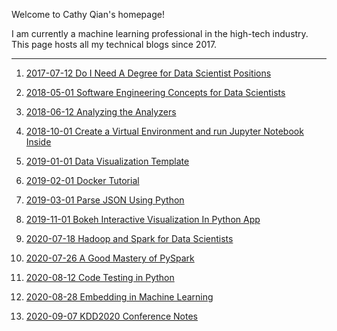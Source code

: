 Welcome to Cathy Qian's homepage!

I am currently a machine learning professional in the high-tech industry. This page hosts all my technical blogs since 2017. 

--------------------------------------------------------------------------------------------------------------------
1. [2017-07-12 Do I Need A Degree for Data Scientist Positions](/blogs/2017-07-12-Do_I_Need_A_Degree_for_Data_Scientist_Positions.md)

2. [2018-05-01 Software Engineering Concepts for Data Scientists](/blogs/2018-05-01-Software%20Engineering%20Concepts%20for%20Data%20Scientist.MD)

3. [2018-06-12 Analyzing the Analyzers](/blogs/2018-06-12-Analyzing_the_Analyzers.md)

4. [2018-10-01 Create a Virtual Environment and run Jupyter Notebook Inside](/blogs/2018-10-01-Create%20a%20Virtual%20Environment%20and%20run%20Jupyter%20Notebook%20Inside.MD)

5. [2019-01-01 Data Visualization Template](/blogs/2019-01-01-DataVisualization_template.ipynb) 

6. [2019-02-01 Docker Tutorial](/blogs/2019-02-01-Docker%20Tutorial.md)

7. [2019-03-01 Parse JSON Using Python](/blogs/2019-03-01-Parse_JSON_Using_Python.ipynb)

8. [2019-11-01 Bokeh Interactive Visualization In Python App](/blogs/2019-11-01-Bokeh%20Interactive%20Visualization%20In%20Python%20App.MD)

9. [2020-07-18 Hadoop and Spark for Data Scientists](/blogs/2020-07-18-Hadoop%20and%20Spark_for_Data_Scientists.md)

10. [2020-07-26 A Good Mastery of PySpark](/blogs/2020-07-26-A%20Good%20Mastery%20of%20PySpark.md)

11. [2020-08-12 Code Testing in Python](/blogs/2020-08-12-Code%20Testing%20in%20Python.md)

12. [2020-08-28 Embedding in Machine Learning](/blogs/2020-08-27-Embedding%20in%20Machine%20Learning.md)

13. [2020-09-07 KDD2020 Conference Notes](/blogs/2020-09-07%20KDD2020%20Conference%20Notes.md
)